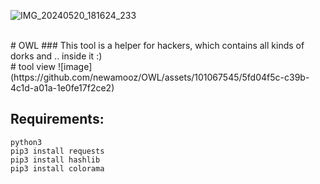![IMG_20240520_181624_233](https://github.com/newamooz/OWL/assets/101067545/5034fe51-d56a-411f-bf4d-f11f5ecf6534)

<br>
# OWL
### This tool is a helper for hackers, which contains all kinds of dorks and .. inside it :)
<br>
# tool view
![image](https://github.com/newamooz/OWL/assets/101067545/5fd04f5c-c39b-4c1d-a01a-1e0fe17f2ce2)


## Requirements:
```
python3
pip3 install requests
pip3 install hashlib
pip3 install colorama
```

